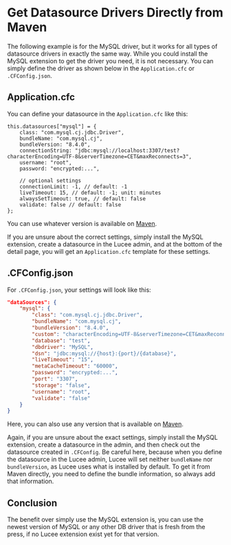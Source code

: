 <!--
{
  "title": "Get Datasource Drivers Directly from Maven",
  "id": "get-datasource-drivers-from-maven",
  "since": "6.1",
  "description": "Learn how to get datasource drivers directly from Maven.",
  "keywords": [
    "datasource",
    "maven",
    "mysql"
    ,"db"
  ]
}
-->
# Get Datasource Drivers Directly from Maven

The following example is for the MySQL driver, but it works for all types of datasource drivers in exactly the same way. 
While you could install the MySQL extension to get the driver you need, it is not necessary. You can simply define the driver as shown below in the `Application.cfc` or `.CFConfig.json`.

## Application.cfc

You can define your datasource in the `Application.cfc` like this:

```lucee
this.datasources["mysql"] = {
    class: "com.mysql.cj.jdbc.Driver", 
    bundleName: "com.mysql.cj", 
    bundleVersion: "8.4.0",
    connectionString: "jdbc:mysql://localhost:3307/test?characterEncoding=UTF-8&serverTimezone=CET&maxReconnects=3",
    username: "root",
    password: "encrypted:...",

    // optional settings
    connectionLimit: -1, // default: -1
    liveTimeout: 15, // default: -1; unit: minutes
    alwaysSetTimeout: true, // default: false
    validate: false // default: false
};
```

You can use whatever version is available on [Maven](https://mvnrepository.com/artifact/com.mysql/mysql-connector-j).

If you are unsure about the correct settings, simply install the MySQL extension, create a datasource in the Lucee admin, and at the bottom of the detail page, you will get an `Application.cfc` template for these settings.

## .CFConfig.json

For `.CFConfig.json`, your settings will look like this:

```json
"dataSources": {
    "mysql": {
        "class": "com.mysql.cj.jdbc.Driver",
        "bundleName": "com.mysql.cj",
        "bundleVersion": "8.4.0",
        "custom": "characterEncoding=UTF-8&serverTimezone=CET&maxReconnects=3",
        "database": "test",
        "dbdriver": "MySQL",
        "dsn": "jdbc:mysql://{host}:{port}/{database}",
        "liveTimeout": "15",
        "metaCacheTimeout": "60000",
        "password": "encrypted:...",
        "port": "3307",
        "storage": "false",
        "username": "root",
        "validate": "false"
    }
}
```

Here, you can also use any version that is available on [Maven](https://mvnrepository.com/artifact/com.mysql/mysql-connector-j).

Again, if you are unsure about the exact settings, simply install the MySQL extension, create a datasource in the admin, and then check out the datasource created in `.CFConfig`. Be careful here, because when you define the datasource in the Lucee admin, Lucee will set neither `bundleName` nor `bundleVersion`, as Lucee uses what is installed by default. To get it from Maven directly, you need to define the bundle information, so always add that information.

## Conclusion

The benefit over simply use the MySQL extension is, you can use the newest version of MySQL or any other DB driver that is fresh from the press, if no Lucee extension exist yet for that version.